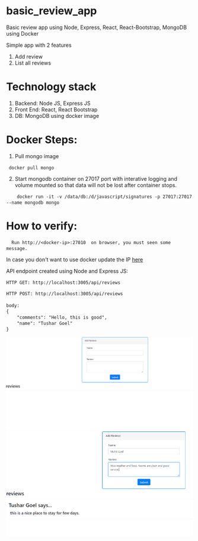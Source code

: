 # basic_review_app

<p> Basic review app using Node, Express, React, React-Bootstrap, MongoDB using Docker </p>

Simple app with 2 features
  1. Add review
  2. List all reviews
  
# Technology stack
  1) Backend: Node JS, Express JS
  2) Front End: React, React Bootstrap
  3) DB: MongoDB using docker image

# Docker Steps:
1) Pull mongo image
```
 docker pull mongo
```
2) Start mongodb container on 27017 port with interative logging and volume mounted so that data will not be lost after container stops.

```
    docker run -it -v /data/db:/d/javascript/signatures -p 27017:27017 --name mongodb mongo
```
    
# How to verify:
```
  Run http://<docker-ip>:27010  on browser, you must seen some message.
 ```
 
 In case you don't want to use docker update the IP [here](https://github.com/tushargoel86/basic_review_app/blob/master/backend/src/.env)
 
 
API endpoint created using Node and Express JS:
``` 
HTTP GET: http://localhost:3005/api/reviews
```

```
HTTP POST: http://localhost:3005/api/reviews

body:
{
    "comments": "Hello, this is good",
    "name": "Tushar Goel"
}
```  
 
![](https://github.com/tushargoel86/basic_review_app/blob/master/images/basic.PNG)
![](https://github.com/tushargoel86/basic_review_app/blob/master/images/comment1.PNG)

    
